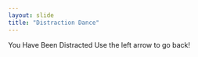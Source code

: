 ```yaml
---
layout: slide
title: "Distraction Dance"
---
```

You Have Been Distracted
Use the left arrow to go back!
